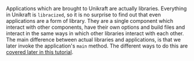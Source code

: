 Applications which are brought to Unikraft are actually libraries.
Everything in Unikraft is `libracized`, so it is no surprise to find out that even applications are a form of library.
They are a single component which interact with other components, have their own options and build files and interact in the same ways in which other libraries interact with each other.
The main difference between actual libraries and applications, is that we later invoke the application's `main` method.
The different ways to do this are [covered later in this tutorial](/community/hackathons/sessions/basic-app-porting#invoking-the-applications-main-method).
